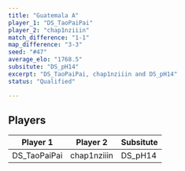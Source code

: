 ```yaml
---
title: "Guatemala A"
player_1: "DS_TaoPaiPai"
player_2: "chap1nziiin"
match_difference: "1-1"
map_difference: "3-3"
seed: "#47"
average_elo: "1768.5"
subsitute: "DS_pH14"
excerpt: "DS_TaoPaiPai, chap1nziiin and DS_pH14"
status: "Qualified"

---
```

## Players

| Player 1 | Player 2 | Subsitute |
| -- | -- | -- |
| DS_TaoPaiPai | chap1nziiin | DS_pH14 |
